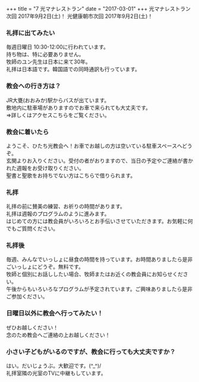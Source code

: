 ﻿+++
title = "7 光マナレストラン"
date = "2017-03-01"
+++
光マナレストラン次回 2017年9月2日(土)！
光健康朝市次回 2017年9月2日(土)！

### 礼拝に出てみたい

毎週日曜日 10:30-12:00に行われています。  
持ち物は、特に必要ありません。  
牧師のユン先生は日本に来て30年。  
礼拝は日本語です。韓国語での同時通訳も行っています。  

### 教会への行き方は？

JR大甕(おおみか)駅からバスが出ています。  
敷地内に駐車場がありますのでお車で来られても大丈夫です。  
⇒詳しくはアクセスこちらをご覧ください。  

### 教会に着いたら

ようこそ、ひたち光教会へ！お車でお越しの方は空いている駐車スペースへどうぞ。  
玄関よりお入りください。受付の者がおりますので、当日の予定やご連絡が書かれた週報をお受け取りください。  
聖書と聖歌をお持ちでない方はこちらで借りられます。

### 礼拝

礼拝の前に賛美の練習、お祈りの時間があります。  
礼拝は週報のプログラムのように進みます。  
はじめての方には教会員がいろいろとお手伝いさせていただきます。お気軽に何でもご質問ください。  

### 礼拝後

毎週、みんなでいっしょに昼食の時間を持っています。お時間ありましたら是非ごいっしょにどうぞ。無料です。  
牧師と個別にお話ししたい場合、牧師またはお近くの教会員にお知らせください。  
午後からもいろいろなプログラムが予定されています。ご興味ありましたら是非ご参加ください。  

### 日曜日以外に教会へ行ってみたい！

ぜひお越しください！  
念のため教会へご連絡の上お越しください！

### 小さい子どもがいるのですが、教会に行っても大丈夫ですか？

はい。だいじょうぶ。大歓迎です。(^_^)/  
礼拝室隣の光室のTVに中継もしています。
